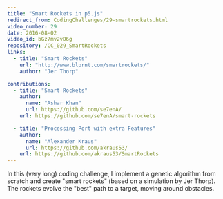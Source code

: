 ```yaml
---
title: "Smart Rockets in p5.js"
redirect_from: CodingChallenges/29-smartrockets.html
video_number: 29
date: 2016-08-02
video_id: bGz7mv2vD6g
repository: /CC_029_SmartRockets
links:
  - title: "Smart Rockets"
    url: "http://www.blprnt.com/smartrockets/"
    author: "Jer Thorp"

contributions:
  - title: "Smart Rockets"
    author:
      name: "Ashar Khan"
      url: https://github.com/se7enA/
    url: https://github.com/se7enA/smart-rockets

  - title: "Processing Port with extra Features"
    author:
      name: "Alexander Kraus"
      url: https://github.com/akraus53/
    url: https://github.com/akraus53/SmartRockets
---
```


In this (very long) coding challenge, I implement a genetic algorithm from scratch and create "smart rockets" (based on a simulation by Jer Thorp).  The rockets evolve the "best" path to a target, moving around obstacles.
